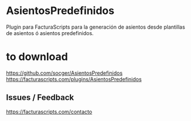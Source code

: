 # AsientosPredefinidos
Plugin para FacturaScripts para la generación de asientos desde plantillas de asientos ó asientos predefinidos.

# to download
https://github.com/socger/AsientosPredefinidos
https://facturascripts.com/plugins/AsientosPredefinidos

## Issues / Feedback
https://facturascripts.com/contacto